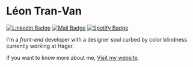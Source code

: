 # Léon Tran-Van

[![Linkedin Badge](https://img.shields.io/badge/-Léon%20Tran--Van-blue?style=flat-square&logo=Linkedin&logoColor=white&link=https://www.linkedin.com/in/leon-tran-van/)](https://www.linkedin.com/in/leon-tran-van/)
[![Mail Badge](https://img.shields.io/badge/-contact@leontranvan.com-8B89CC?style=flat-square&logo=Protonmail&logoColor=white&link=mailto:contact@leontranvan.com)](mailto:contact@leontranvan.com)
[![Spotify Badge](https://img.shields.io/badge/-ephalys-191414?style=flat-square&logo=spotify&link=mailto:nvnrtnl@gmail.com)](mailto:nvnrtnl@gmail.com)

I'm a <i>front-end</i> developer with a designer soul curbed by color blindness currently working at Hager.


If you want to know more about me, [Visit my website](https://tranvanleon.com/).
